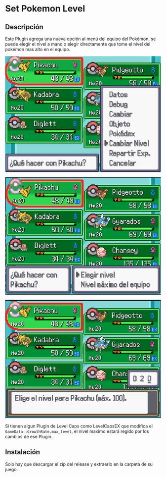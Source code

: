 # Set Pokemon Level

## Descripción

Este Plugin agrega una nueva opción al menú del equipo del Pokémon, se puede elegir el nivel a mano o elegir directamente que tome el nivel del pokémon mas alto en el equipo.

![Menu](images/main.png)

![sub menu](images/sub.png)

![level menu](images/choose.png)

Si tienen algun Plugin de Level Caps como LevelCapsEX que modifica el `GameData::GrowthRate.max_level`, el nivel maximo estará regido por los cambios de ese Plugin.

## Instalación

Solo hay que descargar el zip del release y extraerlo en la carpeta de su juego.